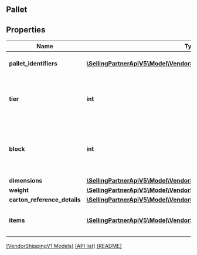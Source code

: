 ## Pallet

## Properties

Name | Type | Description | Notes
------------ | ------------- | ------------- | -------------
**pallet_identifiers** | [**\SellingPartnerApiV5\Model\VendorShippingV1\ContainerIdentification[]**](ContainerIdentification.md) | A list of pallet identifiers. |
**tier** | **int** | Number of layers per pallet. Only applicable to container type Pallet. | [optional]
**block** | **int** | Number of cartons per layer on the pallet. Only applicable to container type Pallet. | [optional]
**dimensions** | [**\SellingPartnerApiV5\Model\VendorShippingV1\Dimensions**](Dimensions.md) |  | [optional]
**weight** | [**\SellingPartnerApiV5\Model\VendorShippingV1\Weight**](Weight.md) |  | [optional]
**carton_reference_details** | [**\SellingPartnerApiV5\Model\VendorShippingV1\CartonReferenceDetails**](CartonReferenceDetails.md) |  | [optional]
**items** | [**\SellingPartnerApiV5\Model\VendorShippingV1\ContainerItem[]**](ContainerItem.md) | A list of container item details. | [optional]

[[VendorShippingV1 Models]](../) [[API list]](../../Api) [[README]](../../../README.md)
